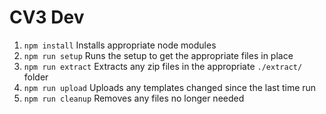 CV3 Dev
=======

1. `npm install` Installs appropriate node modules
2. `npm run setup` Runs the setup to get the appropriate files in place
3. `npm run extract` Extracts any zip files in the appropriate `./extract/` folder
4. `npm run upload` Uploads any templates changed since the last time run
5. `npm run cleanup` Removes any files no longer needed
